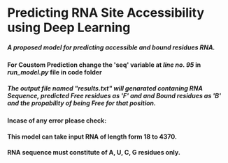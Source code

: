 # Predicting RNA Site Accessibility using Deep Learning

##### A proposed model for predicting accessible and bound residues RNA.

#### **For Coustom Prediction change the** 'seq' **variable at *line no. 95* in *run_model.py* file** in code folder



##### The output file named "results.txt" will genarated contaning RNA Sequence, predicted Free residues as 'F' and and Bound residues as 'B' and the propability of being Free for that position.




#### **Incase of any error please check:**
#### This model can take input RNA of length form 18 to 4370.
#### RNA sequence must constitute of  A, U, C, G residues only.